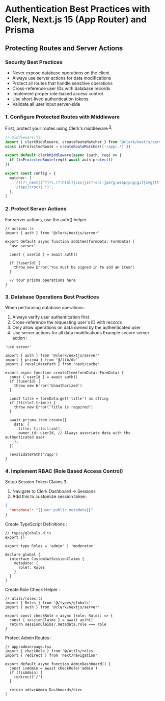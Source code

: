 # Authentication Best Practices with Clerk, Next.js 15 (App Router) and Prisma

## Protecting Routes and Server Actions

### Security Best Practices
- Never expose database operations on the client
- Always use server actions for data modifications
- Protect all routes that handle sensitive operations
- Cross-reference user IDs with database records
- Implement proper role-based access control
- Use short-lived authentication tokens
- Validate all user input server-side

### 1. Configure Protected Routes with Middleware

First, protect your routes using Clerk's middleware <sup><a href="#">3</a></sup>:

```typescript
// middleware.ts
import { clerkMiddleware, createRouteMatcher } from '@clerk/nextjs/server'
const isProtectedRoute = createRouteMatcher(['/app(.*)'])

export default clerkMiddleware(async (auth, req) => {
  if (isProtectedRoute(req)) await auth.protect()
})

export const config = {
  matcher: [
    '/((?!_next|[^?]*\.(?:html?|css|js(?!on)|jpe?g|webp|png|gif|svg|ttf|woff2?|ico|csv|docx?|xlsx?|zip|webmanifest)).*)',
    '/(api|trpc)(.*)',
  ],
}
```
### 2. Protect Server Actions
For server actions, use the auth() helper 

```tsx
// actions.ts
import { auth } from '@clerk/nextjs/server'

export default async function addItem(formData: FormData) {
  'use server'
  
  const { userId } = await auth()
  
  if (!userId) {
    throw new Error('You must be signed in to add an item')
  }
  
  // Your prisma operations here
}
```


### 3. Database Operations Best Practices
When performing database operations:

1. Always verify user authentication first
2. Cross-reference the requesting user's ID with records
3. Only allow operations on data owned by the authenticated user
4. Use server actions for all data modifications
Example secure server action :
```tsx
'use server'

import { auth } from '@clerk/nextjs/server'
import { prisma } from '@/lib/db'
import { revalidatePath } from 'next/cache'

export async function createItem(formData: FormData) {
  const { userId } = await auth()
  if (!userId) {
    throw new Error('Unauthorized')
  }

  const title = formData.get('title') as string
  if (!title?.trim()) {
    throw new Error('Title is required')
  }

  await prisma.item.create({
    data: {
      title: title.trim(),
      owner_id: userId, // Always associate data with the authenticated user
    },
  })

  revalidatePath('/app')
}
```


### 4. Implement RBAC (Role Based Access Control)
Setup Session Token Claims 3:
1. Navigate to Clerk Dashboard -> Sessions
2. Add this to customize session token:
```json
{
  "metadata": "{{user.public_metadata}}"
}
```

Create TypeScript Definitions :
```tsx
// types/globals.d.ts
export {}

export type Roles = 'admin' | 'moderator'

declare global {
  interface CustomJwtSessionClaims {
    metadata: {
      role?: Roles
    }
  }
}
```

Create Role Check Helper :
```tsx
// utils/roles.ts
import { Roles } from '@/types/globals'
import { auth } from '@clerk/nextjs/server'

export const checkRole = async (role: Roles) => {
  const { sessionClaims } = await auth()
  return sessionClaims?.metadata.role === role
}
```

Protect Admin Routes :
```tsx
// app/admin/page.tsx
import { checkRole } from '@/utils/roles'
import { redirect } from 'next/navigation'

export default async function AdminDashboard() {
  const isAdmin = await checkRole('admin')
  if (!isAdmin) {
    redirect('/')
  }
  
  return <div>Admin Dashboard</div>
}
```
